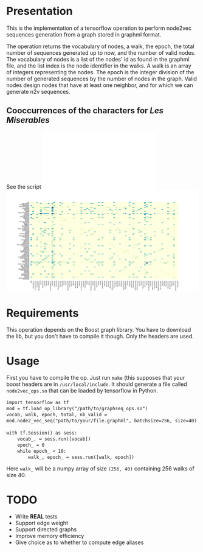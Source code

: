 # Presentation

This is the implementation of a tensorflow operation to perform node2vec sequences generation from a graph stored in graphml format.

The operation returns the vocabulary of nodes, a walk, the epoch, the total number of sequences generated up to now, and the number of valid nodes. The vocabulary of nodes is a list of the nodes' id as found in the graphml file, and the list index is the node identifier in the walks. A walk is an array of integers representing the nodes. The epoch is the integer division of the number of generated sequences by the number of nodes in the graph. Valid nodes design nodes that have at least one neighbor, and for which we can generate n2v sequences.


## Cooccurrences of the characters for *Les Miserables*

See the script ![miserables.py](miserables.py)
![alt text](data/miserables.png)

# Requirements

This operation depends on the Boost graph library. You have to download the lib, but you don't have to compile it though. Only the headers are used.

# Usage


First you have to compile the op. Just run `make` (this supposes that your boost headers are in `/usr/local/include`. It should generate a file called `node2vec_ops.so` that can be loaded by tensorflow in Python.

```
import tensorflow as tf
mod = tf.load_op_library("/path/to/graphseq_ops.so")
vocab, walk, epoch, total, nb_valid = mod.node2_vec_seq("path/to/your/file.graphml", batchsize=256, size=40)

with tf.Session() as sess:
    vocab_, = sess.run([vocab])
    epoch_ = 0
    while epoch_ < 10:
        walk_, epoch_ = sess.run([walk, epoch])

```

Here `walk_` will be a numpy array of size `(256, 40)` containing 256 walks of size 40.


# TODO

- Write **REAL** tests
- Support edge weight
- Support directed graphs
- Improve memory efficiency
- Give choice as to whether to compute edge aliases